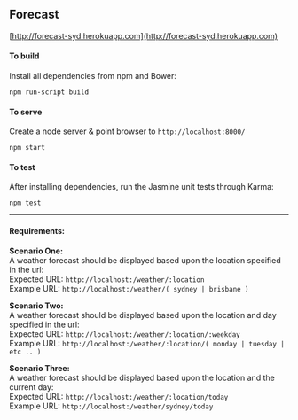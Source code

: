 ## Forecast

[http://forecast-syd.herokuapp.com](http://forecast-syd.herokuapp.com)

#### To build 
Install all dependencies from npm and Bower:
```
npm run-script build
```


#### To serve
Create a node server & point browser to `http://localhost:8000/`
```
npm start
```


#### To test 
After installing dependencies, run the Jasmine unit tests through Karma:
```
npm test
```


---

#### Requirements:

**Scenario One:**   
A weather forecast should be displayed based upon the location specified in the url:   
Expected URL: `http://localhost:/weather/:location`  
Example URL: `http://localhost:/weather/( sydney | brisbane )`  

**Scenario Two:**   
A weather forecast should be displayed based upon the location and day specified in the url:   
Expected URL: `http://localhost:/weather/:location/:weekday`   
Example URL: `http://localhost:/weather/:location/( monday | tuesday | etc .. )`  

**Scenario Three:**   
A weather forecast should be displayed based upon the location and the current day:   
Expected URL: `http://localhost:/weather/:location/today`  
Example URL: `http://localhost:/weather/sydney/today`  
